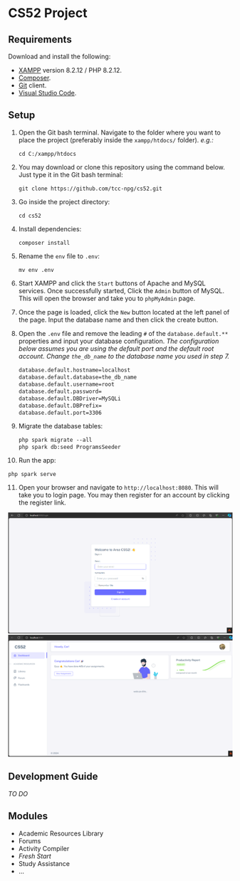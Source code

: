 # CS52 Project

## Requirements

Download and install the following:

- [XAMPP](https://www.apachefriends.org/download.html) version 8.2.12 / PHP 8.2.12.
- [Composer](https://getcomposer.org/download/).
- [Git](https://git-scm.com/downloads) client.
- [Visual Studio Code](https://code.visualstudio.com/Download).

## Setup

1. Open the Git bash terminal. Navigate to the folder where you want to place the project (preferably inside
   the `xampp/htdocs/` folder). _e.g.:_
   ```shell
   cd C:/xampp/htdocs
   ```

2. You may download or clone this repository using the command below. Just type it in the Git bash terminal:
    ```shell
    git clone https://github.com/tcc-npg/cs52.git
    ```

3. Go inside the project directory:
    ```shell
    cd cs52
    ```

4. Install dependencies:
   ```shell
   composer install
   ```

5. Rename the `env` file to `.env`:
   ```shell
   mv env .env
   ```

6. Start XAMPP and click the `Start` buttons of Apache and MySQL services. Once successfully started, Click the `Admin`
   button of MySQL. This will open the browser and take you to `phpMyAdmin` page.

7. Once the page is loaded, click the `New` button located at the left panel of the page. Input the database name and
   then click the create button.

8. Open the `.env` file and remove the leading `#` of the `database.default.**` properties and input your database
   configuration. _The configuration below assumes you are using the default port and the default root account.
   Change `the_db_name` to the database name you used in step 7._
   ```dotenv
   database.default.hostname=localhost
   database.default.database=the_db_name
   database.default.username=root
   database.default.password=
   database.default.DBDriver=MySQLi
   database.default.DBPrefix=
   database.default.port=3306
   ```

9. Migrate the database tables:
   ```shell
   php spark migrate --all
   php spark db:seed ProgramsSeeder
   ```

10. Run the app:
   ```shell
   php spark serve
   ```

11. Open your browser and navigate to `http://localhost:8080`. This will take you to login page. You may then register
    for an account by clicking the register link.

![register.png](register.png)
![dashboard.png](dashboard.png)

## Development Guide

_TO DO_

## Modules

- Academic Resources Library
- Forums
- Activity Compiler
- _Fresh Start_
- Study Assistance
- ...
